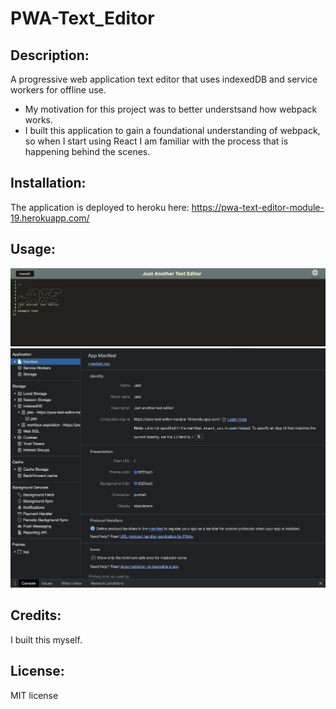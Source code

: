# PWA-Text_Editor

## Description:
  
A progressive web application text editor that uses indexedDB and service workers for offline use.
  - My motivation for this project was to better understsand how webpack works. 
  - I built this application to gain a foundational understanding of webpack, so when I start using React I am familiar with the process that is happening behind the scenes.
  
## Installation:
The application is deployed to heroku here: https://pwa-text-editor-module-19.herokuapp.com/

## Usage:
!["picture of deployed application"](/assets/images/deployed-app.png)
!["picture of manifest.json"](/assets/images/manifest-json.png)

## Credits:
I built this myself.

## License:
MIT license
